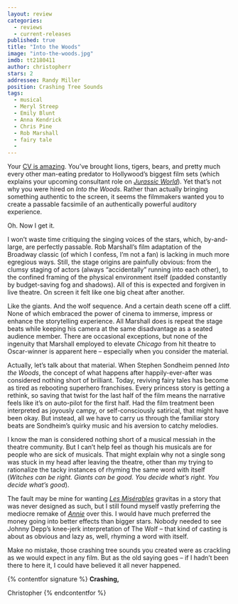 ```yaml
---
layout: review
categories: 
  - reviews
  - current-releases
published: true
title: "Into the Woods"
image: "into-the-woods.jpg"
imdb: tt2180411
author: christopherr
stars: 2
addressee: Randy Miller
position: Crashing Tree Sounds
tags: 
  - musical
  - Meryl Streep
  - Emily Blunt
  - Anna Kendrick
  - Chris Pine
  - Rob Marshall
  - fairy tale
  - 
---
```

Your [CV is amazing](http://www.imdb.com/name/nm0589174/?ref_=ttfc_fc_cr497). You’ve brought lions, tigers, bears, and pretty much every other man-eating predator to Hollywood’s biggest film sets (which explains your upcoming consultant role on [_Jurassic World_](http://www.imdb.com/title/tt0369610/fullcredits?ref_=tt_ov_st_sm)). Yet that’s not why you were hired on _Into the Woods_. Rather than actually bringing something authentic to the screen, it seems the filmmakers wanted you to create a passable facsimile of an authentically powerful auditory experience.

Oh. Now I get it.

I won’t waste time critiquing the singing voices of the stars, which, by-and-large, are perfectly passable. Rob Marshall’s film adaptation of the Broadway classic (of which I confess, I’m not a fan) is lacking in much more egregious ways. Still, the stage origins are painfully obvious: from the clumsy staging of actors (always “accidentally” running into each other), to the confined framing of the physical environment itself (padded constantly by budget-saving fog and shadows). All of this is expected and forgiven in live theatre. On screen it felt like one big cheat after another.

Like the giants. And the wolf sequence. And a certain death scene off a cliff.  None of which embraced the power of cinema to immerse, impress or enhance the storytelling experience. All Marshall does is repeat the stage beats while keeping his camera at the same disadvantage as a seated audience member. There are occasional exceptions, but none of the ingenuity that Marshall employed to elevate _Chicago_ from hit theatre to Oscar-winner is apparent here – especially when you consider the material.

Actually, let’s talk about that material. When Stephen Sondheim penned _Into the Woods_, the concept of what happens after happily-ever-after was considered nothing short of brilliant. Today, reviving fairy tales has become as tired as rebooting superhero franchises. Every princess story is getting a rethink, so saving that twist for the last half of the film means the narrative feels like it’s on auto-pilot for the first half. Had the film treatment been interpreted as joyously campy, or self-consciously satirical, that might have been okay. But instead, all we have to carry us through the familiar story beats are Sondheim’s quirky music and his aversion to catchy melodies. 

I know the man is considered nothing short of a musical messiah in the theatre community. But I can’t help feel as though his musicals are for people who are sick of musicals. That might explain why not a single song was stuck in my head after leaving the theatre, other than my trying to rationalize the tacky instances of rhyming the same word with itself (_Witches can be right. Giants can be good. You decide what’s right. You decide what’s good_). 

The fault may be mine for wanting [_Les Misérables_](http://www.dearcastandcrew.com/content/2013/1/2/les-miserables.html) gravitas in a story that was never designed as such, but I still found myself vastly preferring the mediocre remake of [_Annie_](http://www.dearcastandcrew.com/content/2014/12/20/annie.html) over this. I would have much preferred the money going into better effects than bigger stars. Nobody needed to see Johnny Depp’s knee-jerk interpretation of The Wolf – that kind of casting is about as obvious and lazy as, well, rhyming a word with itself.

Make no mistake, those crashing tree sounds you created were as crackling as we would expect in any film. But as the old saying goes – if I hadn’t been there to here it, I could have believed it all never happened.

{% contentfor signature %}
**Crashing,**

Christopher
{% endcontentfor %}